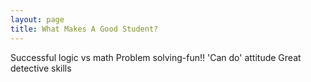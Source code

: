 ```yaml
---
layout: page
title: What Makes A Good Student?
---
```


Successful logic vs math 
Problem solving-fun!! 
'Can do' attitude 
Great detective skills
